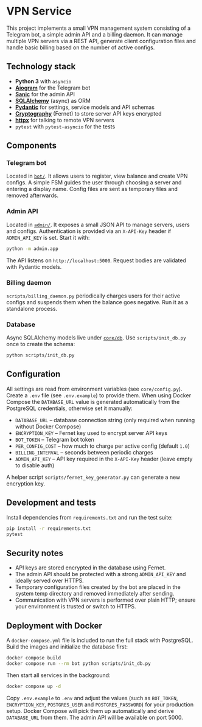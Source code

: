 # VPN Service

This project implements a small VPN management system consisting of a Telegram bot, a simple admin API and a billing daemon. It can manage multiple VPN servers via a REST API, generate client configuration files and handle basic billing based on the number of active configs.

## Technology stack

- **Python 3** with `asyncio`
- [**Aiogram**](https://github.com/aiogram/aiogram) for the Telegram bot
- [**Sanic**](https://sanic.dev/) for the admin API
- [**SQLAlchemy**](https://www.sqlalchemy.org/) (async) as ORM
- [**Pydantic**](https://docs.pydantic.dev/) for settings, service models and API schemas
- [**Cryptography**](https://cryptography.io/) (Fernet) to store server API keys encrypted
- [**httpx**](https://www.python-httpx.org/) for talking to remote VPN servers
- `pytest` with `pytest-asyncio` for the tests

## Components

### Telegram bot

Located in [`bot/`](bot). It allows users to register, view balance and create VPN configs. A simple FSM guides the user through choosing a server and entering a display name. Config files are sent as temporary files and removed afterwards.

### Admin API

Located in [`admin/`](admin). It exposes a small JSON API to manage servers, users and configs. Authentication is provided via an `X-API-Key` header if `ADMIN_API_KEY` is set. Start it with:

```bash
python -m admin.app
```

The API listens on `http://localhost:5000`.
Request bodies are validated with Pydantic models.

### Billing daemon

`scripts/billing_daemon.py` periodically charges users for their active configs and suspends them when the balance goes negative. Run it as a standalone process.

### Database

Async SQLAlchemy models live under [`core/db`](core/db). Use `scripts/init_db.py` once to create the schema:

```bash
python scripts/init_db.py
```

## Configuration

All settings are read from environment variables (see `core/config.py`).
Create a `.env` file (see `.env.example`) to provide them.
When using Docker Compose the `DATABASE_URL` value is generated automatically
from the PostgreSQL credentials, otherwise set it manually:

- `DATABASE_URL` – database connection string (only required when running
  without Docker Compose)
- `ENCRYPTION_KEY` – Fernet key used to encrypt server API keys
- `BOT_TOKEN` – Telegram bot token
- `PER_CONFIG_COST` – how much to charge per active config (default `1.0`)
- `BILLING_INTERVAL` – seconds between periodic charges
- `ADMIN_API_KEY` – API key required in the `X-API-Key` header (leave empty to disable auth)

A helper script `scripts/fernet_key_generator.py` can generate a new encryption key.

## Development and tests

Install dependencies from `requirements.txt` and run the test suite:

```bash
pip install -r requirements.txt
pytest
```

## Security notes

- API keys are stored encrypted in the database using Fernet.
- The admin API should be protected with a strong `ADMIN_API_KEY` and ideally served over HTTPS.
- Temporary configuration files created by the bot are placed in the system temp directory and removed immediately after sending.
- Communication with VPN servers is performed over plain HTTP; ensure your environment is trusted or switch to HTTPS.


## Deployment with Docker

A `docker-compose.yml` file is included to run the full stack with PostgreSQL.
Build the images and initialize the database first:

```bash
docker compose build
docker compose run --rm bot python scripts/init_db.py
```

Then start all services in the background:

```bash
docker compose up -d
```

Copy `.env.example` to `.env` and adjust the values (such as `BOT_TOKEN`,
`ENCRYPTION_KEY`, `POSTGRES_USER` and `POSTGRES_PASSWORD`) for your production
setup. Docker Compose will pick them up automatically and derive `DATABASE_URL`
from them. The admin API will be available on
port 5000.
